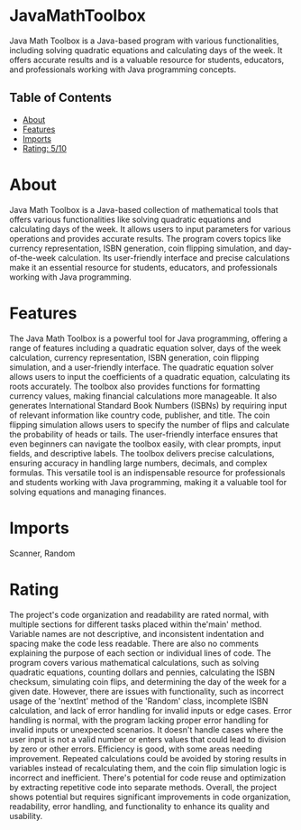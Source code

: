 # JavaMathToolbox

Java Math Toolbox is a Java-based program with various functionalities, including solving quadratic equations and calculating days of the week. It offers accurate results and is a valuable resource for students, educators, and professionals working with Java programming concepts.

## Table of Contents

- [About](#about)
- [Features](#features)
- [Imports](#Imports)
- [Rating: 5/10](#Rating)

# About

Java Math Toolbox is a Java-based collection of mathematical tools that offers various functionalities like solving quadratic equations and calculating days of the week. It allows users to input parameters for various operations and provides accurate results. The program covers topics like currency representation, ISBN generation, coin flipping simulation, and day-of-the-week calculation. Its user-friendly interface and precise calculations make it an essential resource for students, educators, and professionals working with Java programming.

# Features

The Java Math Toolbox is a powerful tool for Java programming, offering a range of features including a quadratic equation solver, days of the week calculation, currency representation, ISBN generation, coin flipping simulation, and a user-friendly interface. The quadratic equation solver allows users to input the coefficients of a quadratic equation, calculating its roots accurately. The toolbox also provides functions for formatting currency values, making financial calculations more manageable. It also generates International Standard Book Numbers (ISBNs) by requiring input of relevant information like country code, publisher, and title. The coin flipping simulation allows users to specify the number of flips and calculate the probability of heads or tails. The user-friendly interface ensures that even beginners can navigate the toolbox easily, with clear prompts, input fields, and descriptive labels. The toolbox delivers precise calculations, ensuring accuracy in handling large numbers, decimals, and complex formulas. This versatile tool is an indispensable resource for professionals and students working with Java programming, making it a valuable tool for solving equations and managing finances.

# Imports

Scanner, Random

# Rating

The project's code organization and readability are rated normal, with multiple sections for different tasks placed within the'main' method. Variable names are not descriptive, and inconsistent indentation and spacing make the code less readable. There are also no comments explaining the purpose of each section or individual lines of code.
The program covers various mathematical calculations, such as solving quadratic equations, counting dollars and pennies, calculating the ISBN checksum, simulating coin flips, and determining the day of the week for a given date. However, there are issues with functionality, such as incorrect usage of the 'nextInt' method of the 'Random' class, incomplete ISBN calculation, and lack of error handling for invalid inputs or edge cases.
Error handling is normal, with the program lacking proper error handling for invalid inputs or unexpected scenarios. It doesn't handle cases where the user input is not a valid number or enters values that could lead to division by zero or other errors.
Efficiency is good, with some areas needing improvement. Repeated calculations could be avoided by storing results in variables instead of recalculating them, and the coin flip simulation logic is incorrect and inefficient. There's potential for code reuse and optimization by extracting repetitive code into separate methods.
Overall, the project shows potential but requires significant improvements in code organization, readability, error handling, and functionality to enhance its quality and usability.
